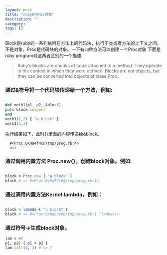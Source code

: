 ```yaml
---
layout: post
title: "ruby的Proc对象"
description: ""
category:
tags: []
---
```


Block是ruby的一系列依附在方法上的代码块，执行于类或者方法的上下文之间，不是对象。Proc是代码块的对象。一下有四种方法可以创建一个Proc对象
下面是ruby program对这两者区别的一个描述:

>Ruby’s blocks are chunks of code attached to a method. They operate in the context in which
they were defined. Blocks are not objects, but they can be converted into objects of class
Proc.


###   通过&符号将一个代码块传递给一个方法，例如:

```ruby

def meth1(p1, p2, &block)
puts block.inspect
end
meth1(1,2) { "a block" }
meth1(3,4)

```

执行结果如下，此时{}里面的内容传递给&block。

      #<Proc:0x0a4f4c@/tmp/prog.rb:4>
      nil

### 通过调用内置方法 Proc.new{}，创建block对象。例如:

```ruby

block = Proc.new { "a block" }
block # => #<Proc:0x0a53c0@/tmp/prog.rb:1>

```

### 通过调用内置方法Kernel.lambda，例如：

``` ruby

block = lambda { "a block" }
block # => #<Proc:0x0a53e8@/tmp/prog.rb:1 (lambda)>

```


### 通过符号->生成block对象。

```ruby
lam = >(
p1, p2) { p1 + p2 }
lam.call(4, 3) # => 7
```


